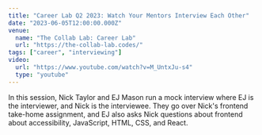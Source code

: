```yaml
---
title: "Career Lab Q2 2023: Watch Your Mentors Interview Each Other"
date: "2023-06-05T12:00:00.000Z"
venue:
  name: "The Collab Lab: Career Lab"
  url: "https://the-collab-lab.codes/"
tags: ["career", "interviewing"]
video:
  url: "https://www.youtube.com/watch?v=M_UntxJu-s4"
  type: "youtube"
---
```


In this session, Nick Taylor and EJ Mason run a mock interview where EJ is the interviewer, and Nick is the interviewee. They go over Nick's frontend take-home assignment, and EJ also asks Nick questions about frontend about accessibility, JavaScript, HTML, CSS, and React.
